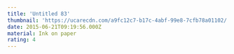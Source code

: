 ```yaml
---
title: 'Untitled 83'
thumbnail: 'https://ucarecdn.com/a9fc12c7-b17c-4abf-99e8-7cfb78a01102/'
date: 2015-06-21T09:19:56.000Z
material: Ink on paper
rating: 4
---
```


